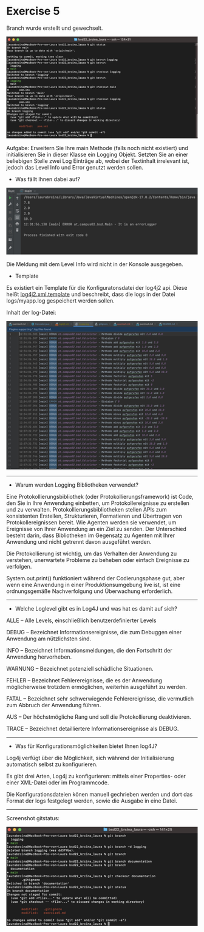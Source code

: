 # Exercise 5

Branch wurde erstellt und gewechselt.

![](resources/images/ex5_1.png)

Aufgabe: Erweitern Sie Ihre main Methode (falls noch nicht existiert) und initialisieren Sie in dieser Klasse ein Logging Objekt. Setzten Sie an einer beliebigen Stelle zwei Log Einträge ab, wobei der Textinhalt irrelevant ist, jedoch das Level Info und Error genutzt werden sollen. 

* Was fällt Ihnen dabei auf?

![](resources/images/ex5_2.png)

Die Meldung mit dem Level Info wird nicht in der Konsole ausgegeben.

* Template

Es existiert ein Template für die Konfiguratonsdatei der log4j2 api. Diese heißt [log4j2.xml.template](/Users/laurabrcina/bsd22_brcina_laura/src/main/resources/log4j2.xml.template)
und beschreibt, dass die logs in der Datei logs/myapp.log gespeichert werden sollen.

Inhalt der log-Datei:

![](resources/images/ex5_3.png)

___ 

* Warum werden Logging Bibliotheken verwendet?

Eine Protokollierungsbibliothek (oder Protokollierungsframework) ist Code, den Sie in Ihre Anwendung einbetten, um Protokollereignisse zu erstellen und zu verwalten. Protokollierungsbibliotheken stellen APIs zum konsistenten Erstellen, Strukturieren, Formatieren und Übertragen von Protokollereignissen bereit. Wie Agenten werden sie verwendet, um Ereignisse von Ihrer Anwendung an ein Ziel zu senden. Der Unterschied besteht darin, dass Bibliotheken im Gegensatz zu Agenten mit Ihrer Anwendung und nicht getrennt davon ausgeführt werden.

Die Protokollierung ist wichtig, um das Verhalten der Anwendung zu verstehen, unerwartete Probleme zu beheben oder einfach Ereignisse zu verfolgen.

System.out.print() funktioniert während der Codierungsphase gut, aber wenn eine Anwendung in einer Produktionsumgebung live ist, ist eine ordnungsgemäße Nachverfolgung und Überwachung erforderlich.
___

* Welche Loglevel gibt es in Log4J und was hat es damit auf sich?

ALLE – Alle Levels, einschließlich benutzerdefinierter Levels

DEBUG – Bezeichnet Informationsereignisse, die zum Debuggen einer Anwendung am nützlichsten sind.

INFO – Bezeichnet Informationsmeldungen, die den Fortschritt der Anwendung hervorheben.

WARNUNG – Bezeichnet potenziell schädliche Situationen.

FEHLER – Bezeichnet Fehlerereignisse, die es der Anwendung möglicherweise trotzdem ermöglichen, weiterhin ausgeführt zu werden.

FATAL – Bezeichnet sehr schwerwiegende Fehlerereignisse, die vermutlich zum Abbruch der Anwendung führen.

AUS – Der höchstmögliche Rang und soll die Protokollierung deaktivieren.

TRACE – Bezeichnet detailliertere Informationsereignisse als DEBUG.
___

* Was für Konfigurationsmöglichkeiten bietet Ihnen log4J?

Log4j verfügt über die Möglichkeit, sich während der Initialisierung automatisch selbst zu konfigurieren.

Es gibt drei Arten, Log4j zu konfigurieren: mittels einer Properties- oder einer XML-Datei oder im Programmcode.

Die Konfigurationsdateien könen manuell gechrieben werden und dort das Format der logs festgelegt werden, sowie die Ausgabe in eine Datei.
___

Screenshot gitstatus:

![](resources/images/ex5_4.png)
